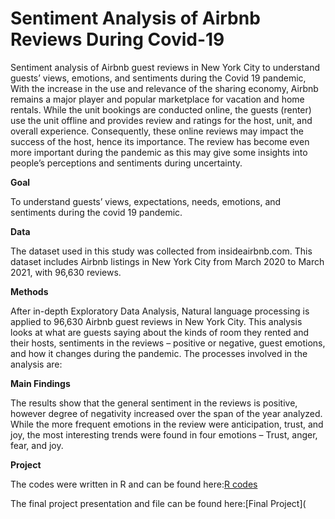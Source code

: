# Sentiment Analysis of Airbnb Reviews During Covid-19
Sentiment analysis of Airbnb guest reviews in New York City to understand guests’ views, emotions, and sentiments during the Covid 19 pandemic, 
With the increase in the use and relevance of the sharing economy, Airbnb remains a major player and popular marketplace for vacation and home rentals. While the unit bookings are conducted online, the guests (renter) use the unit offline and provides review and ratings for the host, unit, and overall experience. Consequently, these online reviews may impact the success of the host, hence its importance. The review has become even more important during the pandemic as this may give some insights into people’s perceptions and sentiments during uncertainty. 

**Goal** 

To understand guests’ views, expectations, needs, emotions, and sentiments during the covid 19 pandemic.

**Data**

The dataset used in this study was collected from insideairbnb.com. This dataset includes Airbnb listings in New York City from March 2020 to March 2021, with 96,630 reviews.


**Methods**

After in-depth Exploratory Data Analysis, Natural language processing is applied to 96,630 Airbnb guest reviews in New York City. This analysis looks at what are guests saying about the kinds of room they rented and their hosts, sentiments in the reviews – positive or negative, guest emotions, and how it changes during the pandemic. 
The processes involved in the analysis are:

**Main Findings**

The results show that the general sentiment in the reviews is positive, however degree of negativity increased over the span of the year analyzed. While the more frequent emotions in the review were anticipation, trust, and joy, the most interesting trends were found in four emotions – Trust, anger, fear, and joy.

**Project**

The codes were written in R and can be found here:[R codes](https://github.com/saidatsanni/Sentiment-Analysis-of-Airbnb-Reviews-During-Covid-19-/blob/4b5b1e091bedafe760482eb75a7f260fff6fe68a/Codes%20and%20MainFile/Airbnb_Sentiment_Analysis.R)

The final project presentation and file can be found here:[Final Project](
